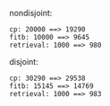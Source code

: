 nondisjoint:
```text
cp: 20000 ==> 19290
fitb: 10000 ==> 9645
retrieval: 1000 ==> 980
```


disjoint:
```text
cp: 30290 ==> 29538
fitb: 15145 ==> 14769
retrieval: 1000 ==> 983
```
